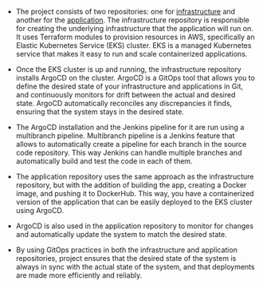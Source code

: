 * The project consists of two repositories: one for [infrastructure](https://github.com/nbglink/DevOpsUpskill-FinalProject-Infra.git) and another for the [application](https://github.com/nbglink/DevOpsUpskill-FinalProject.git). The infrastructure repository is responsible for creating the underlying infrastructure that the application will run on. It uses Terraform modules to provision resources in AWS, specifically an Elastic Kubernetes Service (EKS) cluster. EKS is a managed Kubernetes service that makes it easy to run and scale containerized applications.

* Once the EKS cluster is up and running, the infrastructure repository installs ArgoCD on the cluster. ArgoCD is a GitOps tool that allows you to define the desired state of your infrastructure and applications in Git, and continuously monitors for drift between the actual and desired state. ArgoCD automatically reconciles any discrepancies it finds, ensuring that the system stays in the desired state.

* The ArgoCD installation and the Jenkins pipeline for it are run using a multibranch pipeline. Multibranch pipeline is a Jenkins feature that allows to automatically create a pipeline for each branch in the source code repository. This way Jenkins can handle multiple branches and automatically build and test the code in each of them.

* The application repository uses the same approach as the infrastructure repository, but with the addition of building the app, creating a Docker image, and pushing it to DockerHub. This way, you have a containerized version of the application that can be easily deployed to the EKS cluster using ArgoCD.

* ArgoCD is also used in the application repository to monitor for changes and automatically update the system to match the desired state.

* By using GitOps practices in both the infrastructure and application repositories, project ensures that the desired state of the system is always in sync with the actual state of the system, and that deployments are made more efficiently and reliably.
